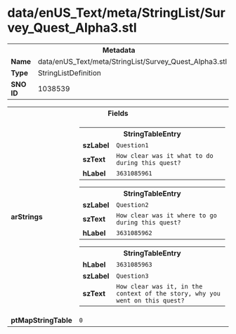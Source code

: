 <h1>data/enUS_Text/meta/StringList/Survey_Quest_Alpha3.stl</h1><table><tr><th colspan="100%">Metadata</th></tr><tr><td><b>Name</b></td><td>data/enUS_Text/meta/StringList/Survey_Quest_Alpha3.stl</td></tr><tr><td><b>Type</b></td><td>StringListDefinition</td></tr><tr><td><b>SNO ID</b></td><td>1038539</td></tr></table>

<table><tr><th colspan="100%">Fields</th></tr><tr><td><b>arStrings</b></td><td><table><tr><th colspan="100%">StringTableEntry</th></tr><tr><td><b>szLabel</b></td><td><code>Question1</code></td></tr><tr><td><b>szText</b></td><td><code>How clear was it what to do during this quest?</code></td></tr><tr><td><b>hLabel</b></td><td><code>3631085961</code></td></tr></table>


<table><tr><th colspan="100%">StringTableEntry</th></tr><tr><td><b>szLabel</b></td><td><code>Question2</code></td></tr><tr><td><b>szText</b></td><td><code>How clear was it where to go during this quest?</code></td></tr><tr><td><b>hLabel</b></td><td><code>3631085962</code></td></tr></table>


<table><tr><th colspan="100%">StringTableEntry</th></tr><tr><td><b>hLabel</b></td><td><code>3631085963</code></td></tr><tr><td><b>szLabel</b></td><td><code>Question3</code></td></tr><tr><td><b>szText</b></td><td><code>How clear was it, in the context of the story, why you went on this quest?</code></td></tr></table>


</td></tr><tr><td><b>ptMapStringTable</b></td><td><code>0</code></td></tr></table>

